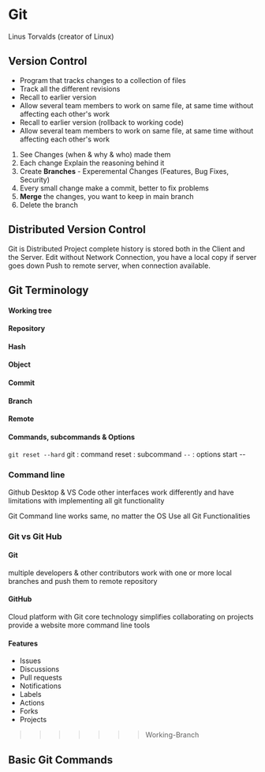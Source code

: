 # Git
Linus Torvalds (creator of Linux)

## Version Control
- Program that tracks changes to a collection of files
- Track all the different revisions 
- Recall to earlier version
- Allow several team members to work on same file, at same time without affecting each other's work
- Recall to earlier version (rollback to working code)
- Allow several team members to work on same file, at same time without affecting each other's work

1. See Changes (when & why & who) made them
2. Each change Explain the reasoning behind it
3. Create **Branches** - Experemental Changes (Features, Bug Fixes, Security)
4. Every small change make a commit, better to fix problems
5. **Merge** the changes, you want to keep in main branch 
6. Delete the branch

## Distributed Version Control
Git is Distributed
Project complete history is stored both in the Client and the Server.
Edit without Network Connection, you have a local copy if server goes down
Push to remote server, when connection available.
## Git Terminology

#### Working tree
#### Repository
#### Hash
#### Object
#### Commit
#### Branch
#### Remote
#### Commands, subcommands & Options
```git reset --hard```
git : command
reset : subcommand
```--``` : options start --

### Command line 

Github Desktop & VS Code other interfaces work differently and have limitations with implementing all git functionality 

Git Command line works same, no matter the OS
Use all Git Functionalities

### Git vs Git Hub
#### Git 
multiple developers & other contributors work with one or more local branches and push them to remote repository

#### GitHub 
Cloud platform with Git core technology
simplifies collaborating on projects 
provide a website
more command line tools

#### Features
- Issues
- Discussions
- Pull requests
- Notifications
- Labels
- Actions
- Forks
- Projects
>>>>>>> Working-Branch

## Basic Git Commands

